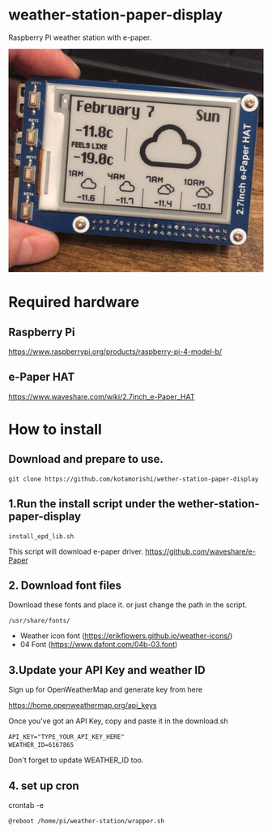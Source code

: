 # weather-station-paper-display
Raspberry Pi weather station with e-paper.

![v1](https://github.com/kotamorishi/weather-station-paper-display/raw/main/example_images/v1.jpg)

# Required hardware
## Raspberry Pi
https://www.raspberrypi.org/products/raspberry-pi-4-model-b/

## e-Paper HAT
https://www.waveshare.com/wiki/2.7inch_e-Paper_HAT

# How to install

## Download and prepare to use.
```
git clone https://github.com/kotamorishi/wether-station-paper-display
```


## 1.Run the install script under the wether-station-paper-display

```
install_epd_lib.sh
```

This script will download e-paper driver.
https://github.com/waveshare/e-Paper


## 2. Download font files
Download these fonts and place it. or just change the path in the script.
```
/usr/share/fonts/
```
* Weather icon font (https://erikflowers.github.io/weather-icons/)
* 04 Font (https://www.dafont.com/04b-03.font)

## 3.Update your API Key and weather ID

Sign up for OpenWeatherMap and generate key from here

https://home.openweathermap.org/api_keys


Once you've got an API Key, copy and paste it in the download.sh
```
API_KEY="TYPE_YOUR_API_KEY_HERE"
WEATHER_ID=6167865
```

Don't forget to update WEATHER_ID too. 

## 4. set up cron

crontab -e

```
@reboot /home/pi/weather-station/wrapper.sh
``` 

